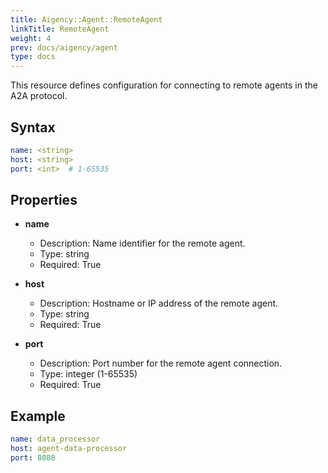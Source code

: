 ```yaml
---
title: Aigency::Agent::RemoteAgent
linkTitle: RemoteAgent
weight: 4
prev: docs/aigency/agent
type: docs
---
```


This resource defines configuration for connecting to remote agents in the A2A protocol.

## Syntax
```yaml
name: <string>
host: <string>
port: <int>  # 1-65535
```

## Properties
- **name**
  - Description: Name identifier for the remote agent.
  - Type: string
  - Required: True

- **host**
  - Description: Hostname or IP address of the remote agent.
  - Type: string
  - Required: True

- **port**
  - Description: Port number for the remote agent connection.
  - Type: integer (1-65535)
  - Required: True

## Example
```yaml
name: data_processor
host: agent-data-processor
port: 8080
```
